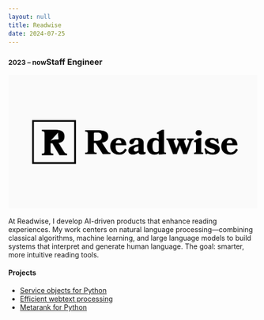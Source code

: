 ```yaml
---
layout: null
title: Readwise
date: 2024-07-25
---
```


### <small class="text-muted">2023 – now</small>Staff Engineer

[![Readwise](/assets/pages/home/readwise.png)](https://readwise.io/reader)

At Readwise, I develop AI-driven products that enhance reading experiences. My
work centers on natural language processing—combining classical algorithms,
machine learning, and large language models to build systems that interpret and
generate human language. The goal: smarter, more intuitive reading tools.

#### Projects

* [Service objects for Python](https://github.com/eliias/unimog)
* [Efficient webtext processing](https://github.com/eliias/webtext)
* [Metarank for Python](https://github.com/eliias/metarank)
